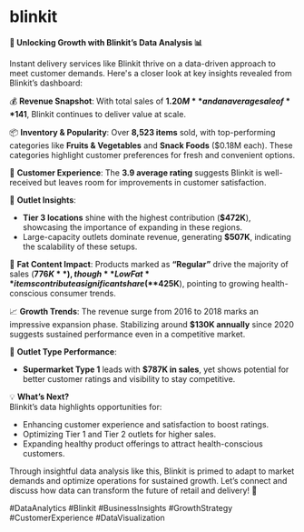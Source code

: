 # blinkit

**🚀 Unlocking Growth with Blinkit’s Data Analysis 📊**  

Instant delivery services like Blinkit thrive on a data-driven approach to meet customer demands. Here's a closer look at key insights revealed from Blinkit’s dashboard:  

💰 **Revenue Snapshot**: With total sales of **$1.20M** and an average sale of **$141**, Blinkit continues to deliver value at scale.  

📦 **Inventory & Popularity**: Over **8,523 items** sold, with top-performing categories like **Fruits & Vegetables** and **Snack Foods** ($0.18M each). These categories highlight customer preferences for fresh and convenient options.  

🌟 **Customer Experience**: The **3.9 average rating** suggests Blinkit is well-received but leaves room for improvements in customer satisfaction.  

🏬 **Outlet Insights**:  
- **Tier 3 locations** shine with the highest contribution (**$472K**), showcasing the importance of expanding in these regions.  
- Large-capacity outlets dominate revenue, generating **$507K**, indicating the scalability of these setups.  

🍎 **Fat Content Impact**: Products marked as **“Regular”** drive the majority of sales (**$776K**), though **Low Fat** items contribute a significant share (**$425K**), pointing to growing health-conscious consumer trends.  

📈 **Growth Trends**: The revenue surge from 2016 to 2018 marks an impressive expansion phase. Stabilizing around **$130K annually** since 2020 suggests sustained performance even in a competitive market.  

🛒 **Outlet Type Performance**:  
- **Supermarket Type 1** leads with **$787K in sales**, yet shows potential for better customer ratings and visibility to stay competitive.  

💡 **What’s Next?**  
Blinkit’s data highlights opportunities for:  
- Enhancing customer experience and satisfaction to boost ratings.  
- Optimizing Tier 1 and Tier 2 outlets for higher sales.  
- Expanding healthy product offerings to attract health-conscious customers.  

Through insightful data analysis like this, Blinkit is primed to adapt to market demands and optimize operations for sustained growth. Let’s connect and discuss how data can transform the future of retail and delivery! 🚀  

#DataAnalytics #Blinkit #BusinessInsights #GrowthStrategy #CustomerExperience #DataVisualization
